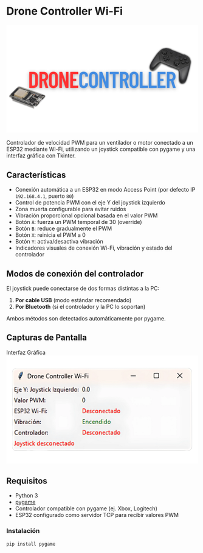 # Drone Controller Wi-Fi
![Logo](https://github.com/elKpels/DroneController/blob/main/dronecontrollerlogo2.png)

Controlador de velocidad PWM para un ventilador o motor conectado a un ESP32 mediante Wi-Fi, utilizando un joystick compatible con pygame y una interfaz gráfica con Tkinter.

## Características

- Conexión automática a un ESP32 en modo Access Point (por defecto IP `192.168.4.1`, puerto `80`)
- Control de potencia PWM con el eje Y del joystick izquierdo
- Zona muerta configurable para evitar ruidos
- Vibración proporcional opcional basada en el valor PWM
- Botón `A`: fuerza un PWM temporal de 30 (override)
- Botón `B`: reduce gradualmente el PWM
- Botón `X`: reinicia el PWM a 0
- Botón `Y`: activa/desactiva vibración
- Indicadores visuales de conexión Wi-Fi, vibración y estado del controlador

## Modos de conexión del controlador

El joystick puede conectarse de dos formas distintas a la PC:

1. **Por cable USB** (modo estándar recomendado)
2. **Por Bluetooth** (si el controlador y la PC lo soportan)

Ambos métodos son detectados automáticamente por pygame.

## Capturas de Pantalla

Interfaz Gráfica
![Interfaz](https://github.com/elKpels/DroneController/blob/main/screenshot.png)

## Requisitos

- Python 3
- [pygame](https://www.pygame.org/)
- Controlador compatible con pygame (ej. Xbox, Logitech)
- ESP32 configurado como servidor TCP para recibir valores PWM

### Instalación

```bash
pip install pygame

